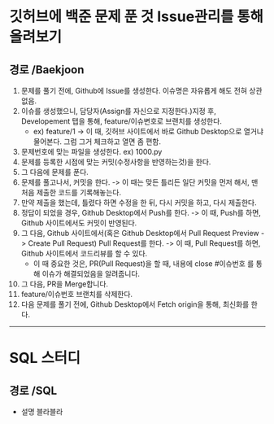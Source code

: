 # 깃허브에 백준 문제 푼 것 Issue관리를 통해 올려보기
## 경로 /Baekjoon
1. 문제를 풀기 전에, Github에 Issue를 생성한다. 이슈명은 자유롭게 해도 전혀 상관없음.
2. 이슈를 생성했으니, 담당자(Assign를 자신으로 지정한다.)지정 후, Developement 탭을 통해, feature/이슈변호로 브랜치를 생성한다.
    - ex) feature/1 -> 이 때, 깃허브 사이트에서 바로 Github Desktop으로 열거냐 물어본다. 그럼 그거 체크하고 열면 좀 편함.
3. 문제번호에 맞는 파일을 생성한다. ex) 1000.py
4. 문제를 등록한 시점에 맞는 커밋(수정사항을 반영하는것)을 한다.
5. 그 다음에 문제를 푼다.
6. 문제를 풀고나서, 커밋을 한다. -> 이 때는 맞든 틀리든 일단 커밋을 먼저 해서, 맨 처음 제출한 코드를 기록해놓는다.
7. 만약 제출을 했는데, 틀렸다 하면 수정을 한 뒤, 다시 커밋을 하고, 다시 제출한다.
8. 정답이 되었을 경우, Github Desktop에서 Push를 한다. -> 이 때, Push를 하면, Github 사이트에서도 커밋이 반영된다.
9. 그 다음, Github 사이트에서(혹은 Github Desktop에서 Pull Request Preview -> Create Pull Request) Pull Request를 한다. -> 이 때, Pull Request를 하면, Github 사이트에서 코드리뷰를 할 수 있다.
    - 이 때 중요한 것은, PR(Pull Request)을 할 때, 내용에 close #이슈번호 를 통해 이슈가 해결되었음을 알려줍니다.
10. 그 다음, PR을 Merge합니다.
11. feature/이슈번호 브랜치를 삭제한다.
12. 다음 문제를 풀기 전에, Github Desktop에서 Fetch origin을 통해, 최신화를 한다.

---

# SQL 스터디
## 경로 /SQL
- 설명 블라블라